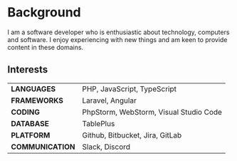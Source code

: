 # Background


I am a software developer who is enthusiastic about technology, computers and software.
I enjoy experiencing with new things and am keen to provide content in these domains.

## Interests

|                   |                                        |
|-------------------|----------------------------------------|
| **LANGUAGES**     | PHP, JavaScript, TypeScript            |
| **FRAMEWORKS**    | Laravel, Angular                       |
| **CODING**        | PhpStorm, WebStorm, Visual Studio Code |
| **DATABASE**      | TablePlus                              |
| **PLATFORM**      | Github, Bitbucket, Jira, GitLab        |
| **COMMUNICATION** | Slack, Discord                         |

